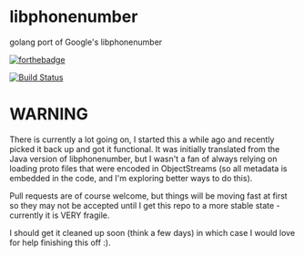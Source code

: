 libphonenumber
==============

golang port of Google's libphonenumber

[![forthebadge](http://forthebadge.com/badges/no-ragrets.svg)](http://forthebadge.com)

[![Build Status](https://travis-ci.org/ttacon/libphonenumber.svg?branch=master)](https://travis-ci.org/ttacon/libphonenumber)

WARNING
=======

There is currently a lot going on, I started this a while ago and
recently picked it back up and got it functional. It was initially
translated from the Java version of libphonenumber, but I wasn't a
fan of always relying on loading proto files that were encoded in
ObjectStreams (so all metadata is embedded in the code, and I'm
exploring better ways to do this). 

Pull requests are of course welcome, but things will be moving fast
at first so they may not be accepted until I get this repo to a more
stable state - currently it is VERY fragile.

I should get it cleaned up soon (think a few days) in which case
I would love for help finishing this off :).
